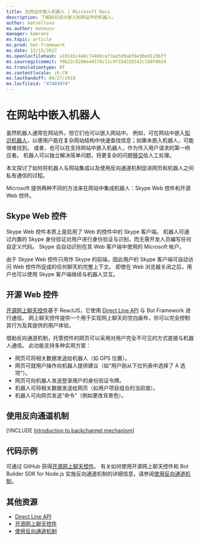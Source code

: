 ```yaml
---
title: 在网站中嵌入机器人 | Microsoft Docs
description: 了解如何设计嵌入到网站中的机器人。
author: matvelloso
ms.author: mateusv
manager: kamrani
ms.topic: article
ms.prod: bot-framework
ms.date: 12/13/2017
ms.openlocfilehash: a19145c446c74468cef3ae5d9abf6e90e91196ff
ms.sourcegitcommit: f0b22c6286e44578c11c9f15d22b542c199f0024
ms.translationtype: HT
ms.contentlocale: zh-CN
ms.lasthandoff: 09/27/2018
ms.locfileid: "47403974"
---
```

# <a name="embed-a-bot-in-a-website"></a>在网站中嵌入机器人

虽然机器人通常在网站外，但它们也可以嵌入网站中。 例如，可在网站中嵌入[知识机器人](~/bot-service-design-pattern-knowledge-base.md)，以便用户能在复杂网站结构中快速查找信息；如果未嵌入机器人，可能很难找到。 或者，也可以在支持网站中嵌入机器人，作为传入用户请求的第一响应者。 机器人可以独立解决简单问题，将更复杂的问题[移交](~/bot-service-design-pattern-handoff-human.md)给人工处理。 

本文探讨了如何将机器人与网站集成以及使用反向通道机制促进网页和机器人之间私有通信的过程。 

Microsoft 提供两种不同的方法来在网站中集成机器人：Skype Web 控件和开源 Web 控件。

## <a name="skype-web-control"></a>Skype Web 控件

Skype Web 控件本质上是启用了 Web 的控件中的 Skype 客户端。 机器人可通过内置的 Skype 身份验证对用户进行身份验证与识别，而无需开发人员编写任何自定义代码。 Skype 会自动识别在其 Web 客户端中使用的 Microsoft 帐户。 

由于 Skype Web 控件只用作 Skype 的前端，因此用户的 Skype 客户端可自动访问 Web 控件所促成的任何聊天的完整上下文。 即使在 Web 浏览器关闭之后，用户也可以使用 Skype 客户端继续与机器人交互。 

## <a name="open-source-web-control"></a>开源 Web 控件

<a href="https://aka.ms/BotFramework-WebChat" target="_blank">开源网上聊天控件</a>基于 ReactJS，它使用 [Direct Line API][directLineAPI] 与 Bot Framework 进行通信。 网上聊天控件提供一个用于实现网上聊天的空白画布，你可以完全控制其行为及其提供的用户体验。 

借助反向通道机制，托管控件的网页可以采用对用户完全不可见的方式直接与机器人通信。 此功能支持多种实用方案： 

- 网页可将相关数据发送给机器人（如 GPS 位置）。
- 网页可就用户操作向机器人提供建议（如“用户刚从下拉列表中选择了 A 选项”）。
- 网页可向机器人发送登录用户的身份验证令牌。
- 机器人可将相关数据发送给网页（如用户项目组合的当前值）。
- 机器人可向网页发送“命令”（例如更改背景色）。

## <a name="using-the-backchannel-mechanism"></a>使用反向通道机制

[!INCLUDE [Introduction to backchannel mechanism](~/includes/snippet-backchannel.md)]

## <a name="sample-code"></a>代码示例

可通过 GitHub 获得<a href="https://aka.ms/BotFramework-WebChat" target="_blank">开源网上聊天控件</a>。 有关如何使用开源网上聊天控件和 Bot Builder SDK for Node.js 实施反向通道机制的详细信息，请参阅[使用反向通道机制](~/nodejs/bot-builder-nodejs-backchannel.md)。

## <a name="additional-resources"></a>其他资源

- [Direct Line API][directLineAPI]
- [开源网上聊天控件](https://github.com/Microsoft/BotFramework-WebChat)
- [使用反向通道机制](~/nodejs/bot-builder-nodejs-backchannel.md)

[directLineAPI]: https://docs.botframework.com/en-us/restapi/directline3/#navtitle
